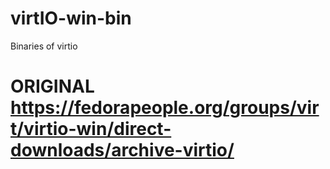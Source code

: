 # virtIO-win-bin
Binaries of virtio

# ORIGINAL https://fedorapeople.org/groups/virt/virtio-win/direct-downloads/archive-virtio/
